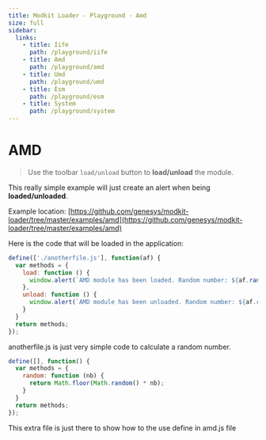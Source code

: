```yaml
---
title: Modkit Loader - Playground - Amd
size: full
sidebar:
  links:
    - title: Iife
      path: /playground/iife
    - title: Amd
      path: /playground/amd
    - title: Umd
      path: /playground/umd
    - title: Esm
      path: /playground/esm
    - title: System
      path: /playground/system
---
```

<pg-main name="amd"></pg-main>

# AMD
> Use the toolbar `load/unload` button to **load/unload** the module.

This really simple example will just create an alert when being **loaded/unloaded**.

Example location: [https://github.com/genesys/modkit-loader/tree/master/examples/amd](https://github.com/genesys/modkit-loader/tree/master/examples/amd)

Here is the code that will be loaded in the application:

``` javascript
define(['./anotherfile.js'], function(af) {
  var methods = {
    load: function () {
      window.alert(`AMD module has been loaded. Random number: ${af.random(20)}`);
    },
    unload: function () {
      window.alert(`AMD module has been unloaded. Random number: ${af.random(30)}`);
    }
  }
  return methods;
});
```

anotherfile.js is just very simple code to calculate a random number.
``` javascript
define([], function() {
  var methods = {
    random: function (nb) {
      return Math.floor(Math.random() * nb);
    }
  }
  return methods;
});
```

This extra file is just there to show how to the use define in amd.js file
